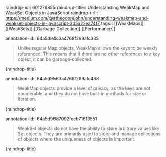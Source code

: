 raindrop-id:: 601276855
raindrop-title:: Understanding WeakMap and WeakSet Objects in JavaScript
raindrop-url:: https://medium.com/@stheodorejohn/understanding-weakmap-and-weakset-objects-in-javascript-3d5a22ea74f7
tags:: [[WeakMaps]] [[WeakSets]] [[Garbage Collection]] [[Performance]]

annotation-id:: 64a5d94c3a4768f299afc335
> Unlike regular Map objects, WeakMap allows the keys to be weakly referenced. This means that if there are no other references to a key object, it can be garbage-collected.

{raindrop-title}

annotation-id:: 64a5d9563a4768f299afc468
> WeakMap objects provide a level of privacy, as the keys are not enumerable, and they do not have built-in methods for size or iteration.

{raindrop-title}

annotation-id:: 64a5d9687092fecb71613551
> WeakSet objects do not have the ability to store arbitrary values like Set objects. They are primarily used to store and manage collections of objects where the uniqueness of objects is important.

{raindrop-title}